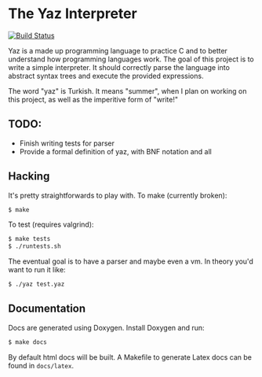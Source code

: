 The Yaz Interpreter
===================

[![Build Status](https://travis-ci.org/iankronquist/yaz.svg?branch=master)](https://travis-ci.org/iankronquist/yaz.svg?branch=master)

Yaz is a made up programming language to practice C and to better understand
how programming languages work.
The goal of this project is to write a simple interpreter.
It should correctly parse the language into abstract syntax trees and
execute the provided expressions.

The word "yaz" is Turkish. It means "summer", when I plan on working on this
project, as well as the imperitive form of "write!"

TODO:
----
* Finish writing tests for parser
* Provide a formal definition of yaz, with BNF notation and all

Hacking
------
It's pretty straightforwards to play with.
To make (currently broken):
```sh
$ make
```

To test (requires valgrind):
```sh
$ make tests
$ ./runtests.sh
```

The eventual goal is to have a parser and maybe even a vm. In theory you'd want
to run it like:
```sh
$ ./yaz test.yaz
```

Documentation
-------------
Docs are generated using Doxygen. Install Doxygen and run:

```sh
$ make docs
```

By default html docs will be built. A Makefile to generate Latex docs can be
found in `docs/latex`.
